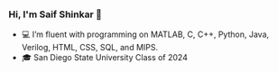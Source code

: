 ### Hi, I'm Saif Shinkar 👋

- 💻 I’m fluent with programming on MATLAB, C, C++, Python, Java, Verilog, HTML, CSS, SQL, and MIPS. 
- 🎓 San Diego State University Class of 2024

<!--
**Shinkarr/Shinkarr** is a ✨ _special_ ✨ repository because its `README.md` (this file) appears on your GitHub profile.

Here are some ideas to get you started:

- 🔭 I’m currently working on ...
- 🌱 I’m currently learning ...
- 👯 I’m looking to collaborate on ...
- 🤔 I’m looking for help with ...
- 💬 Ask me about ...
- 📫 How to reach me: ...
- 😄 Pronouns: ...
- ⚡ Fun fact: ...
-->
